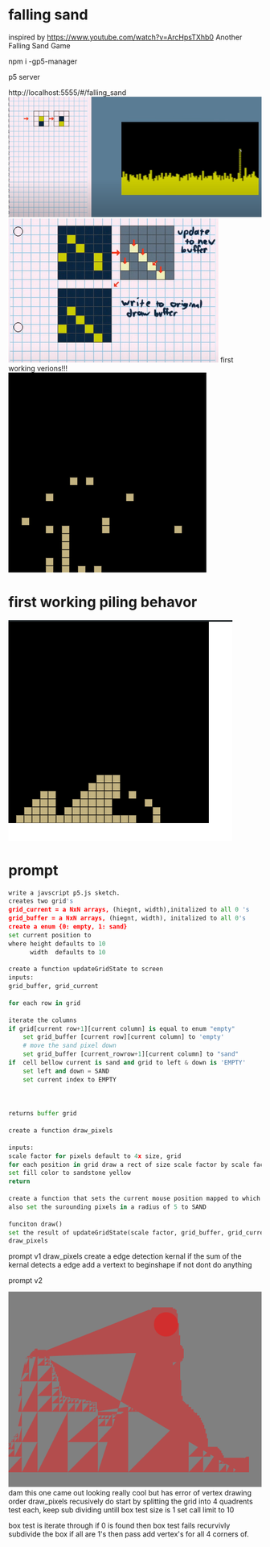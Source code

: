 # falling sand
inspired by https://www.youtube.com/watch?v=ArcHpsTXhb0
Another Falling Sand Game

npm  i -gp5-manager

p5 server

http://localhost:5555/#/falling_sand
![alt text](image.png)
![alt text](image-4.png)
first working verions!!!
![alt text](image-1.png)
# first working piling behavor
![](image-3.png)
# prompt
```python
write a javscript p5.js sketch.
creates two grid's
grid_current = a NxN arrays, (hiegnt, width),initalized to all 0 's
grid_buffer = a NxN arrays, (hiegnt, width), initalized to all 0's
create a enum {0: empty, 1: sand}
set current position to 
where height defaults to 10
      width  defaults to 10

create a function updateGridState to screen
inputs: 
grid_buffer, grid_current

for each row in grid

iterate the columns
if grid[current row+1][current column] is equal to enum "empty"
    set grid_buffer [current row][current column] to 'empty'
    # move the sand pixel down 
    set grid_buffer [current_rowrow+1][current column] to "sand"
if  cell bellow current is sand and grid to left & down is 'EMPTY'
    set left and down = SAND
    set current index to EMPTY



returns buffer grid

create a function draw_pixels

inputs: 
scale factor for pixels default to 4x size, grid
for each position in grid draw a rect of size scale factor by scale factor
set fill color to sandstone yellow
return 

create a function that sets the current mouse position mapped to which current grid location its pointed to and sets it from EMPTY to full
also set the surounding pixels in a radius of 5 to SAND

funciton draw()
set the result of updateGridState(scale factor, grid_buffer, grid_current) to current grid
draw_pixels
```

prompt v1
draw_pixels
create a edge detection kernal if the sum of the kernal detects a edge add a vertext to beginshape
if not dont do anything

prompt v2

![alt text](image-5.png)
dam this one came out looking really cool
but has error of vertex drawing order
draw_pixels
recusively do
start by splitting the grid into 4 quadrents test each, keep sub dividing untill box test size is 1
set call limit to 10

box test is iterate through 
if 0 is found then box test fails
    recurvivly subdivide the box 
if all are 1's then pass
    add vertex's for all 4 corners of.

